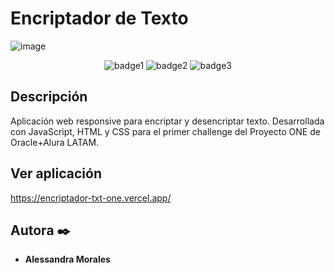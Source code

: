 # Encriptador de Texto
![image](https://github.com/user-attachments/assets/9ee9146b-d2d8-4bc1-b6b6-7ddd46db1b39)
<p align="center">
  <img src="https://img.shields.io/badge/Badge1-Text-blue" alt="badge1"/>
  <img src="https://img.shields.io/badge/Badge2-Text-green" alt="badge2"/>
  <img src="https://img.shields.io/badge/Badge3-Text-red" alt="badge3"/>
</p>

## Descripción
Aplicación web responsive para encriptar y desencriptar texto. Desarrollada con JavaScript, HTML y CSS para el primer challenge del Proyecto ONE de Oracle+Alura LATAM. 

## Ver aplicación
https://encriptador-txt-one.vercel.app/

## Autora ✒️
* **Alessandra Morales**



